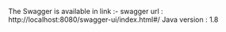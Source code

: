 The Swagger is available in link :- swagger url : http://localhost:8080/swagger-ui/index.html#/
Java version : 1.8
